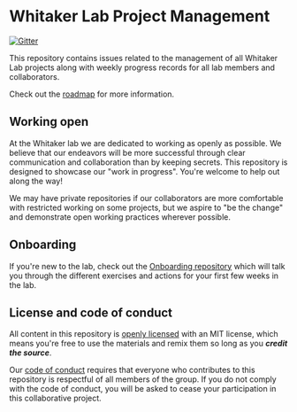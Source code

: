 # Whitaker Lab Project Management

[![Gitter](https://img.shields.io/gitter/room/nwjs/nw.js.svg)](https://gitter.im/WhitakerLab/Lobby)

This repository contains issues related to the management of all Whitaker Lab projects along with weekly progress records for all lab members and collaborators.

Check out the [roadmap](https://github.com/WhitakerLab/WhitakerLabProjectManagement/issues/1) for more information.

## Working open

At the Whitaker lab we are dedicated to working as openly as possible. We believe that our endeavors will be more successful through clear communication and collaboration than by keeping secrets. This repository is designed to showcase our "work in progress". You're welcome to help out along the way!

We may have private repositories if our collaborators are more comfortable with restricted working on some projects, but we aspire to "be the change" and demonstrate open working practices wherever possible.

## Onboarding

If you're new to the lab, check out the [Onboarding repository](https://github.com/WhitakerLab/Onboarding) which will talk you through the different exercises and actions for your first few weeks in the lab.

## License and code of conduct

All content in this repository is [openly licensed](https://github.com/WhitakerLab/WhitakerLabProjectManagement/blob/master/LICENSE) with an MIT license, which means you're free to use the materials and remix them so long as you ***credit the source***.

Our [code of conduct](https://github.com/WhitakerLab/WhitakerLabProjectManagement/blob/master/CODE_OF_CONDUCT.md) requires that everyone who contributes to this repository is respectful of all members of the group. If you do not comply with the code of conduct, you will be asked to cease your participation in this collaborative project.
